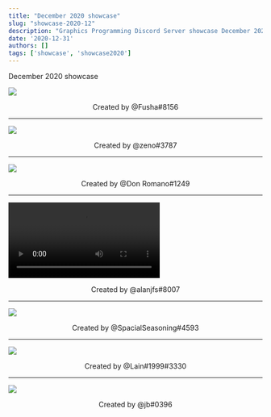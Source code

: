 ```yaml
---
title: "December 2020 showcase"
slug: "showcase-2020-12"
description: "Graphics Programming Discord Server showcase December 2020"
date: '2020-12-31'
authors: []
tags: ['showcase', 'showcase2020']
---
```


December 2020 showcase
<!-- truncate -->

![](https://imgur.com/Rt82xH4.png)
<center>Created by @Fusha#8156</center>

<hr />

![](https://imgur.com/OlWVgI9.gif)
<center>Created by @zeno#3787</center>

<hr />

![](https://imgur.com/xPcGGVf.jpg)
<center>Created by @Don Romano#1249</center>

<hr />

![](https://imgur.com/nUIRlg1.mp4)
<center>Created by @alanjfs#8007</center>

<hr />

![](https://imgur.com/u5DbL7z.png)
<center>Created by @SpacialSeasoning#4593</center>

<hr />

![](https://imgur.com/VNlHOWo.png)
<center>Created by @Lain#1999#3330</center>

<hr />

![](https://i.imgur.com/AqdJBzs.png)
<center>Created by @jb#0396</center>